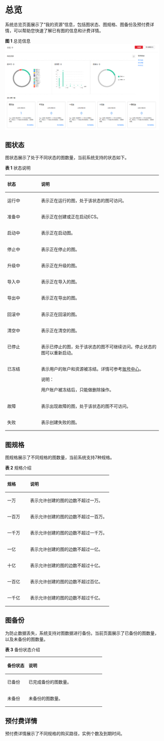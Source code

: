 # 总览<a name="ges_01_0012"></a>

系统总览页面展示了“我的资源”信息，包括图状态、图规格、图备份及预付费详情，可以帮助您快速了解已有图的信息和计费详情。

**图 1**  总览信息<a name="fig599281514148"></a>  
![](figures/总览信息.png "总览信息")

## 图状态<a name="section1559620433352"></a>

图状态展示了处于不同状态的图数量，当前系统支持的状态如下。

**表 1**  状态说明

<a name="table283503615372"></a>
<table><thead align="left"><tr id="row1783610368371"><th class="cellrowborder" valign="top" width="22%" id="mcps1.2.3.1.1"><p id="p8836103614373"><a name="p8836103614373"></a><a name="p8836103614373"></a>状态</p>
</th>
<th class="cellrowborder" valign="top" width="78%" id="mcps1.2.3.1.2"><p id="p168361936133718"><a name="p168361936133718"></a><a name="p168361936133718"></a>说明</p>
</th>
</tr>
</thead>
<tbody><tr id="row128361836103718"><td class="cellrowborder" valign="top" width="22%" headers="mcps1.2.3.1.1 "><p id="p883613616371"><a name="p883613616371"></a><a name="p883613616371"></a>运行中</p>
</td>
<td class="cellrowborder" valign="top" width="78%" headers="mcps1.2.3.1.2 "><p id="p3836436203718"><a name="p3836436203718"></a><a name="p3836436203718"></a>表示正在运行的图，处于该状态的图可访问。</p>
</td>
</tr>
<tr id="row48361736173713"><td class="cellrowborder" valign="top" width="22%" headers="mcps1.2.3.1.1 "><p id="p38366362377"><a name="p38366362377"></a><a name="p38366362377"></a>准备中</p>
</td>
<td class="cellrowborder" valign="top" width="78%" headers="mcps1.2.3.1.2 "><p id="p10836193643713"><a name="p10836193643713"></a><a name="p10836193643713"></a>表示正在创建或正在启动ECS。</p>
</td>
</tr>
<tr id="row14571111125815"><td class="cellrowborder" valign="top" width="22%" headers="mcps1.2.3.1.1 "><p id="p16458711115814"><a name="p16458711115814"></a><a name="p16458711115814"></a>启动中</p>
</td>
<td class="cellrowborder" valign="top" width="78%" headers="mcps1.2.3.1.2 "><p id="p154586114588"><a name="p154586114588"></a><a name="p154586114588"></a>表示正在启动图。</p>
</td>
</tr>
<tr id="row54421454183814"><td class="cellrowborder" valign="top" width="22%" headers="mcps1.2.3.1.1 "><p id="p6905144174018"><a name="p6905144174018"></a><a name="p6905144174018"></a>停止中</p>
</td>
<td class="cellrowborder" valign="top" width="78%" headers="mcps1.2.3.1.2 "><p id="p290519448409"><a name="p290519448409"></a><a name="p290519448409"></a>表示正在停止的图。</p>
</td>
</tr>
<tr id="row544315419387"><td class="cellrowborder" valign="top" width="22%" headers="mcps1.2.3.1.1 "><p id="p0443205433816"><a name="p0443205433816"></a><a name="p0443205433816"></a>升级中</p>
</td>
<td class="cellrowborder" valign="top" width="78%" headers="mcps1.2.3.1.2 "><p id="p1444315415383"><a name="p1444315415383"></a><a name="p1444315415383"></a>表示正在升级的图。</p>
</td>
</tr>
<tr id="row1225919176337"><td class="cellrowborder" valign="top" width="22%" headers="mcps1.2.3.1.1 "><p id="p14260517163314"><a name="p14260517163314"></a><a name="p14260517163314"></a>导入中</p>
</td>
<td class="cellrowborder" valign="top" width="78%" headers="mcps1.2.3.1.2 "><p id="p8260617183316"><a name="p8260617183316"></a><a name="p8260617183316"></a>表示正在导入的图。</p>
</td>
</tr>
<tr id="row514721313336"><td class="cellrowborder" valign="top" width="22%" headers="mcps1.2.3.1.1 "><p id="p214717133337"><a name="p214717133337"></a><a name="p214717133337"></a>导出中</p>
</td>
<td class="cellrowborder" valign="top" width="78%" headers="mcps1.2.3.1.2 "><p id="p3147413103317"><a name="p3147413103317"></a><a name="p3147413103317"></a>表示正在导出的图。</p>
</td>
</tr>
<tr id="row7443145423819"><td class="cellrowborder" valign="top" width="22%" headers="mcps1.2.3.1.1 "><p id="p1644320549389"><a name="p1644320549389"></a><a name="p1644320549389"></a>回滚中</p>
</td>
<td class="cellrowborder" valign="top" width="78%" headers="mcps1.2.3.1.2 "><p id="p20443175483812"><a name="p20443175483812"></a><a name="p20443175483812"></a>表示正在回滚的图。</p>
</td>
</tr>
<tr id="row1262145810335"><td class="cellrowborder" valign="top" width="22%" headers="mcps1.2.3.1.1 "><p id="p526219581337"><a name="p526219581337"></a><a name="p526219581337"></a>清空中</p>
</td>
<td class="cellrowborder" valign="top" width="78%" headers="mcps1.2.3.1.2 "><p id="p82629581336"><a name="p82629581336"></a><a name="p82629581336"></a>表示正在清空的图。</p>
</td>
</tr>
<tr id="row13615548194017"><td class="cellrowborder" valign="top" width="22%" headers="mcps1.2.3.1.1 "><p id="p0615548124014"><a name="p0615548124014"></a><a name="p0615548124014"></a>已停止</p>
</td>
<td class="cellrowborder" valign="top" width="78%" headers="mcps1.2.3.1.2 "><p id="p4615194812407"><a name="p4615194812407"></a><a name="p4615194812407"></a>表示已停止的图，处于该状态的图不可继续访问。停止状态的图可以重新启动。</p>
</td>
</tr>
<tr id="row1690519446404"><td class="cellrowborder" valign="top" width="22%" headers="mcps1.2.3.1.1 "><p id="p65945619915"><a name="p65945619915"></a><a name="p65945619915"></a>已冻结</p>
</td>
<td class="cellrowborder" valign="top" width="78%" headers="mcps1.2.3.1.2 "><p id="p3474055319915"><a name="p3474055319915"></a><a name="p3474055319915"></a>表示用户的账户和资源被冻结。详情可参考<a href="https://support.huaweicloud.com/account_faq/zh-cn_topic_100012.html" target="_blank" rel="noopener noreferrer">账号中心</a>。</p>
<div class="note" id="note22891855163655"><a name="note22891855163655"></a><a name="note22891855163655"></a><span class="notetitle"> 说明： </span><div class="notebody"><p id="p4700110163655"><a name="p4700110163655"></a><a name="p4700110163655"></a>用户账户被冻结后，只能做删除操作。</p>
</div></div>
</td>
</tr>
<tr id="row2905444164015"><td class="cellrowborder" valign="top" width="22%" headers="mcps1.2.3.1.1 "><p id="p11905124416401"><a name="p11905124416401"></a><a name="p11905124416401"></a>故障</p>
</td>
<td class="cellrowborder" valign="top" width="78%" headers="mcps1.2.3.1.2 "><p id="p290514415403"><a name="p290514415403"></a><a name="p290514415403"></a>表示出现故障的图，处于该状态的图不可访问。</p>
</td>
</tr>
<tr id="row6196268319915"><td class="cellrowborder" valign="top" width="22%" headers="mcps1.2.3.1.1 "><p id="p1690554414018"><a name="p1690554414018"></a><a name="p1690554414018"></a>失败</p>
</td>
<td class="cellrowborder" valign="top" width="78%" headers="mcps1.2.3.1.2 "><p id="p119051444104010"><a name="p119051444104010"></a><a name="p119051444104010"></a>表示创建失败的图。</p>
</td>
</tr>
</tbody>
</table>

## 图规格<a name="section1497020466456"></a>

图规格展示了不同规格的图数量，当前系统支持7种规格。

**表 2**  规格介绍

<a name="table17259838164410"></a>
<table><thead align="left"><tr id="row1260143894420"><th class="cellrowborder" valign="top" width="22%" id="mcps1.2.3.1.1"><p id="p10260163864416"><a name="p10260163864416"></a><a name="p10260163864416"></a>规格</p>
</th>
<th class="cellrowborder" valign="top" width="78%" id="mcps1.2.3.1.2"><p id="p6260038154413"><a name="p6260038154413"></a><a name="p6260038154413"></a>说明</p>
</th>
</tr>
</thead>
<tbody><tr id="row16874149184912"><td class="cellrowborder" valign="top" width="22%" headers="mcps1.2.3.1.1 "><p id="p387484984913"><a name="p387484984913"></a><a name="p387484984913"></a>一万</p>
</td>
<td class="cellrowborder" valign="top" width="78%" headers="mcps1.2.3.1.2 "><p id="p4874164910493"><a name="p4874164910493"></a><a name="p4874164910493"></a>表示允许创建的图的边数不超过一万。</p>
</td>
</tr>
<tr id="row326093804417"><td class="cellrowborder" valign="top" width="22%" headers="mcps1.2.3.1.1 "><p id="p42601738174413"><a name="p42601738174413"></a><a name="p42601738174413"></a>一百万</p>
</td>
<td class="cellrowborder" valign="top" width="78%" headers="mcps1.2.3.1.2 "><p id="p6260838204417"><a name="p6260838204417"></a><a name="p6260838204417"></a>表示允许创建的图的边数不超过一百万。</p>
</td>
</tr>
<tr id="row11261123814412"><td class="cellrowborder" valign="top" width="22%" headers="mcps1.2.3.1.1 "><p id="p4261138164418"><a name="p4261138164418"></a><a name="p4261138164418"></a>一千万</p>
</td>
<td class="cellrowborder" valign="top" width="78%" headers="mcps1.2.3.1.2 "><p id="p5261538114412"><a name="p5261538114412"></a><a name="p5261538114412"></a>表示允许创建的图的边数不超过一千万。</p>
</td>
</tr>
<tr id="row526123884418"><td class="cellrowborder" valign="top" width="22%" headers="mcps1.2.3.1.1 "><p id="p7261538144417"><a name="p7261538144417"></a><a name="p7261538144417"></a>一亿</p>
</td>
<td class="cellrowborder" valign="top" width="78%" headers="mcps1.2.3.1.2 "><p id="p142611938194410"><a name="p142611938194410"></a><a name="p142611938194410"></a>表示允许创建的图的边数不超过一亿。</p>
</td>
</tr>
<tr id="row102614385442"><td class="cellrowborder" valign="top" width="22%" headers="mcps1.2.3.1.1 "><p id="p62616388444"><a name="p62616388444"></a><a name="p62616388444"></a>十亿</p>
</td>
<td class="cellrowborder" valign="top" width="78%" headers="mcps1.2.3.1.2 "><p id="p8261133824419"><a name="p8261133824419"></a><a name="p8261133824419"></a>表示允许创建的图的边数不超过十亿。</p>
</td>
</tr>
<tr id="row184851305010"><td class="cellrowborder" valign="top" width="22%" headers="mcps1.2.3.1.1 "><p id="p134811310500"><a name="p134811310500"></a><a name="p134811310500"></a>一百亿</p>
</td>
<td class="cellrowborder" valign="top" width="78%" headers="mcps1.2.3.1.2 "><p id="p1448313125013"><a name="p1448313125013"></a><a name="p1448313125013"></a>表示允许创建的图的边数不超过百亿。</p>
</td>
</tr>
<tr id="row62611738124414"><td class="cellrowborder" valign="top" width="22%" headers="mcps1.2.3.1.1 "><p id="p0261738164416"><a name="p0261738164416"></a><a name="p0261738164416"></a>一千亿</p>
</td>
<td class="cellrowborder" valign="top" width="78%" headers="mcps1.2.3.1.2 "><p id="p1426143818447"><a name="p1426143818447"></a><a name="p1426143818447"></a>表示允许创建的图的边数不超过千亿。</p>
</td>
</tr>
</tbody>
</table>

## 图备份<a name="section247295916508"></a>

为防止数据丢失，系统支持对图数据进行备份。当前页面展示了已备份的图数量，以及未备份的图数量。

**表 3**  备份状态介绍

<a name="table1512915115462"></a>
<table><thead align="left"><tr id="row171302517466"><th class="cellrowborder" valign="top" width="22%" id="mcps1.2.3.1.1"><p id="p8130105118460"><a name="p8130105118460"></a><a name="p8130105118460"></a>备份状态</p>
</th>
<th class="cellrowborder" valign="top" width="78%" id="mcps1.2.3.1.2"><p id="p1813016512461"><a name="p1813016512461"></a><a name="p1813016512461"></a>说明</p>
</th>
</tr>
</thead>
<tbody><tr id="row141301051134612"><td class="cellrowborder" valign="top" width="22%" headers="mcps1.2.3.1.1 "><p id="p1130135116468"><a name="p1130135116468"></a><a name="p1130135116468"></a>已备份</p>
</td>
<td class="cellrowborder" valign="top" width="78%" headers="mcps1.2.3.1.2 "><p id="p313010518463"><a name="p313010518463"></a><a name="p313010518463"></a>已完成备份的图数量。</p>
</td>
</tr>
<tr id="row713005112461"><td class="cellrowborder" valign="top" width="22%" headers="mcps1.2.3.1.1 "><p id="p1213075111469"><a name="p1213075111469"></a><a name="p1213075111469"></a>未备份</p>
</td>
<td class="cellrowborder" valign="top" width="78%" headers="mcps1.2.3.1.2 "><p id="p813045124614"><a name="p813045124614"></a><a name="p813045124614"></a>未备份的图数量。</p>
</td>
</tr>
</tbody>
</table>

## 预付费详情<a name="section1340820253524"></a>

预付费详情展示了不同规格的购买路径，实例个数及到期时间。

